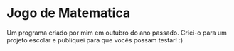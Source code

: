 # Jogo de Matematica
 Um programa criado por mim em outubro do ano passado. Criei-o para um projeto escolar e publiquei para que vocês possam testar! :)
